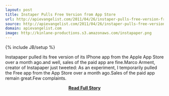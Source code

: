 ```yaml
---
layout: post
title: Instaper Pulls Free Version from App Store
url: http://apievangelist.com/2011/04/26/instaper-pulls-free-version-from-app-store/
source: http://apievangelist.com/2011/04/26/instaper-pulls-free-version-from-app-store/
domain: apievangelist.com
image: http://kinlane-productions.s3.amazonaws.com/instapaper.png
---
```

{% include JB/setup %}<p>Instapaper pulled its free version of its IPhone app from the Apple App Store over a month ago.and well, sales of the paid app are fine.Marco Arment, creator of Instapaper just tweeted:
As an experiment, I temporarily pulled the Free app from the App Store over a month ago.Sales of the paid app remain great.Few complaints.</p>
<center><p><a href="http://apievangelist.com/2011/04/26/instaper-pulls-free-version-from-app-store/" style='padding:25px; font-sze:18px; font-weight: bold;'>Read Full Story</a></p></center>
